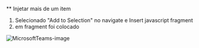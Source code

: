 ** Injetar mais de um item

1) Selecionado "Add to Selection" no navigate e Insert javascript fragment
2) em fragment foi colocado

![MicrosoftTeams-image](https://user-images.githubusercontent.com/64553168/235709061-4dea4fc1-0677-4ac1-8596-2377dc47ad6d.png)
